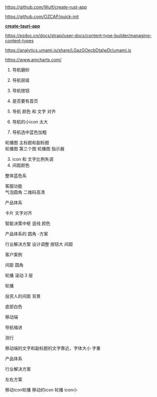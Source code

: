 https://github.com/Wulf/create-rust-app

https://github.com/OZCAP/quick-init


**[ create-tauri-app](https://github.com/tauri-apps/create-tauri-app)**


https://ezdoc.cn/docs/strapi/user-docs/content-type-builder/managing-content-types

https://analytics.umami.is/share/LGazGOecbDtaIwDr/umami.is


https://www.amcharts.com/



1. 导航磨砂

2. 导航层级 
   
4.  导航按钮   
   
5.  是否要有首页
   
6.  导航 颜色 和  文字 对齐  
   
7.  导航的小icon 太大   
8. 导航选中蓝色加粗


轮播图  主标题和副标题  
轮播图  第三个图
轮播图  指示器


3. icon 和 文字比例失调
3.  间距颜色
   

整体蓝色系

 客服功能  
 气泡圆角
 二维码高清


产品体系

卡片 文字对齐

智能决策中枢  竖线 颜色

产品体系的 圆角 -方案


行业解决方案
设计调整
按钮大
间距

客户案例

间距 圆角

轮播  滚动 3 层


轮播



投资人的间距 背景


底部白色



移动端

导航缩进

测行

移动端的文字和副标题的文字靠近，字体大小 字重

产品体系


行业解决方案


左右方案


移动icon轮播
移动的icon 轮播  icon小







































 
 
   
    










